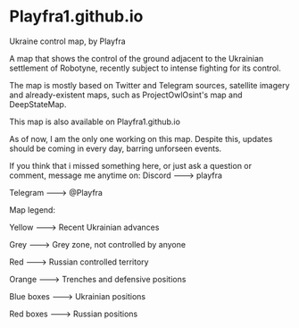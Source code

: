 ﻿# Playfra1.github.io

Ukraine control map, by Playfra

A map that shows the control of the ground adjacent to the Ukrainian settlement of Robotyne, recently subject to intense fighting for its control.


The map is mostly based on Twitter and Telegram sources, satellite imagery and already-existent maps, such as ProjectOwlOsint's map and DeepStateMap.

This map is also available on Playfra1.github.io

As of now, I am the only one working on this map. Despite this, updates should be coming in every day, barring unforseen events.

If you think that i missed something here, or just ask a question or comment, message me anytime on:
Discord ---> playfra

Telegram ---> @Playfra



Map legend:

Yellow ---> Recent Ukrainian advances

Grey ---> Grey zone, not controlled by anyone

Red ---> Russian controlled territory

Orange ---> Trenches and defensive positions

Blue boxes ---> Ukrainian positions

Red boxes ---> Russian positions
